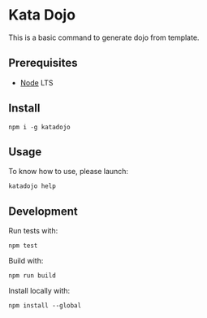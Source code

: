 # Kata Dojo

This is a basic command to generate dojo from template.

## Prerequisites

* [Node](https://nodejs.org/) LTS

## Install

```shell
npm i -g katadojo
```

## Usage

To know how to use, please launch:

```shell
katadojo help
```

## Development

Run tests with:

```shell
npm test
```

Build with:

```shell
npm run build
```

Install locally with:

```shell
npm install --global
```
